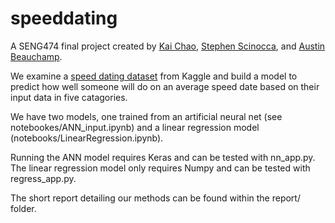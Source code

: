 # speeddating

A SENG474 final project created by [Kai Chao](https://github.com/KaiChao15), [Stephen Scinocca](https://github.com/StephenScinocca), and [Austin Beauchamp](https://github.com/austinbeauch).

We examine a [speed dating dataset](https://www.kaggle.com/annavictoria/speed-dating-experiment) from Kaggle and build a model to predict how well someone will do on an average speed date based on their input data in five catagories. 

We have two models, one trained from an artificial neural net (see notebookes/ANN_input.ipynb) and a linear regression model (notebooks/LinearRegression.ipynb).

Running the ANN model requires Keras and can be tested with nn_app.py.
The linear regression model only requires Numpy and can be tested with regress_app.py.

The short report detailing our methods can be found within the report/ folder.